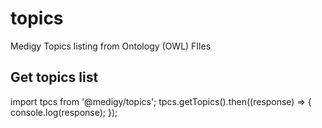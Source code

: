 # topics
Medigy Topics listing from Ontology (OWL) FIles 

Get topics list
---------------

import tpcs from '@medigy/topics';
tpcs.getTopics().then((response) => {
  console.log(response);
});
